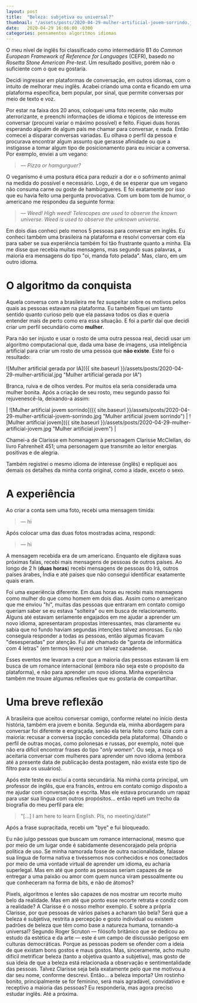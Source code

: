 ```yaml
---
layout: post
title:  "Beleza: subjetiva ou universal?"
thumbnail: "/assets/posts/2020-04-29-mulher-artificial-jovem-sorrindo.jpg"
date:   2020-04-29 16:06:00 -0300
categories: pensamentos algoritmos idiomas
---
```


O meu nível de inglês foi classificado como intermediário B1 do *Common European Framework of Reference for Languages* (CEFR), basedo no *Rosetta Stone American Pre-test*. Um resultado positivo, porém não o suficiente com o que eu gostaria.

Decidi ingressar em plataformas de conversação, em outros idiomas, com o intuito de melhorar meu inglês. Acabei criando uma conta e ficando em uma plataforma específica, bem popular, por sinal, que permite conversas por meio de texto e voz.

Por estar na faixa dos 20 anos, coloquei uma foto recente, não muito aterrorizante, e preenchi informações de idioma e tópicos de interesse em conversar (procurei variar o máximo possível) e feito. Fiquei duas horas esperando alguém de algum país me chamar para conversar, e nada. Então comecei a disparar conversas variadas. Eu olhava o perfil da pessoa e procurava encontrar algum assunto que gerasse afinidade ou que a instigasse a tomar algum tipo de posicionamento para eu iniciar a conversa. Por exemplo, enviei a um vegano:

> — *Pizza or hamgurguer?*

O veganismo é uma postura ética para reduzir a dor e o sofrimento animal na medida do possível e necessário. Logo, é de se esperar que um vegano não consuma carne ou goste de hambúrgueres. E foi exatamente por isso que eu havia feito uma pergunta provocativa. Com um bom tom de humor, o americano me respondeu da seguinte forma:

> — *Weed! High weed! Telescopes are used to observe the known universe. Weed is used to observe the unknown universe.*

Em dois dias conheci pelo menos 5 pessoas para conversar em inglês. Eu conheci também uma brasileira na plataforma e resolvi conversar com ela para saber se sua experiência também foi tão frustrante quanto a minha. Ela me disse que recebia muitas mensagens, mas segundo suas palavras, a maioria era mensagens do tipo "oi, manda foto pelada". Mas, claro, em um outro idioma.

# O algoritmo da conquista
Aquela conversa com a brasileira me fez suspeitar sobre os motivos pelos quais as pessoas estavam na plataforma. Eu também fiquei um tanto sentido quanto curioso pelo que ela passava todos os dias e queria entender mais de perto como era essa situação. E foi a partir daí que decidi criar um perfil secundário como **mulher**.

Para não ser injusto e usar o rosto de uma outra pessoa real, decidi usar um algoritmo computacional que, dada uma base de imagens, usa inteligência artificial para criar um rosto de uma pessoa que **não existe**. Este foi o resultado:

![Mulher artificial gerada por IA]({{ site.baseurl }}/assets/posts/2020-04-29-mulher-artificial.jpg "Mulher artificial gerada por IA")

Branca, ruiva e de olhos verdes. Por muitos ela seria considerada uma mulher bonita. Após a criação de seu rosto, meu segundo passo foi rejuvenescê-la, deixando-a assim:

| ![Mulher artificial jovem sorrindo]({{ site.baseurl }}/assets/posts/2020-04-29-mulher-artificial-jovem-sorrindo.jpg "Mulher artificial jovem sorrindo") | ![Mulher artificial jovem]({{ site.baseurl }}/assets/posts/2020-04-29-mulher-artificial-jovem.jpg "Mulher artificial jovem") |

Chamei-a de Clarisse em homenagem à personagem Clarisse McClellan, do livro Fahrenheit 451; uma personagem que transmite ao leitor energias positivas e de alegria.

Também registrei o mesmo idioma de interesse (inglês) e repliquei aos demais os detalhes da minha conta original, como a idade, exceto o sexo.

# A experiência
Ao criar a conta sem uma foto, recebi uma mensagem tímida:

> — hi

Após colocar uma das duas fotos mostradas acima, respondi:

> — hi

A mensagem recebida era de um americano. Enquanto ele digitava suas próximas falas, recebi mais mensagens de pessoas de outros países. Ao longo de 2 h (**duas horas**) recebi mensagens de pessoas do Irã, outros países árabes, Índia e até países que não consegui identificar exatamente quais eram.

Foi uma experiência diferente. Em duas horas eu recebi mais mensagens como mulher do que como homem em dois dias. Assim como o americano que me enviou "hi", muitas das pessoas que entraram em contato comigo queriam saber se eu estava "solteira" ou em busca de relacionamento. Alguns até estavam seriamente engajados em me ajudar a aprender um novo idioma, apresentaram propostas interessantes, mas claramente eu sabia que no fundo haviam segundas intenções talvez amorosas. Eu não conseguia responder a todas as pessoas, então algumas ficavam "desesperadas" por atenção. Fui até chamado de "garota de informática com 4 letras" (em termos leves) por um talvez canadense.

Esses eventos me levaram a crer que a maioria das pessoas estavam lá em busca de um romance internacional (embora não seja este o propósito da plataforma), e não para aprender um novo idioma. Minha experiência também me trouxe algumas reflexões que eu gostaria de compartilhar.

# Uma breve reflexão
A brasileira que aceitou conversar comigo, conforme relatei no início desta história, também era jovem e bonita. Segunda ela, minha abordagem para conversar foi diferente e engraçada, senão ela teria feito como fazia com a maioria: recusar a conversa (opção concedida pela plataforma). Olhando o perfil de outras moças, como polonesas e russas, por exemplo, notei que não era difícil encontrar frases do tipo "*only women*". Ou seja, a moça só aceitaria conversar com mulheres para aprender um novo idioma (embora até a presente data de publicação desta postagem, não exista este tipo de filtro para os usuários).

Após este teste eu excluí a conta secundária. Na minha conta principal, um professor de inglês, que era francês, entrou em contato comigo disposto a me ajudar com conversação e escrita. Mas ele estava procurando um rapaz para usar sua língua com outros propósitos... então repeti um trecho da biografia do meu perfil para ele:

> "[...] I am here to learn English. Pls, no meeting/date!"

Após a frase supracitada, recebi um "bye" e fui bloqueado.

Eu não julgo pessoas que buscam um romance internacional, mesmo que por meio de um lugar onde é sabidamente desencorajado pela própria política de uso. Se minha namorada fosse de outra nacionalidade, falasse sua língua de forma nativa e tivéssemos nos conhecidos e nos conectados por meio de uma vontade virtual de aprender um idioma, eu acharia superlegal. Mas em até que ponto as pessoas seriam capazes de se entregar a uma paixão ou amor com quem nunca viram pessoalmente ou que conheceram na forma de bits, e não de átomos?

Pixels, algoritmos e lentes são capazes de nos mostrar um recorte muito belo da realidade. Mas em até que ponto esse recorte retrata e condiz com a realidade? A Clarisse é o nosso melhor exemplo. E sobre a própria Clarisse, por que pessoas de vários países a acharam tão bela? Será que a beleza é subjetiva, restrita a percepção e gosto individual ou existem padrões de beleza que têm como base a natureza humana, tornando-a universal? Segundo Roger Scruton — filósofo britânico que se dedicou ao estudo da estética e da arte — este é um campo de discussão perigoso em culturas democráticas. Porque as pessoas podem se ofender com a ideia de que existam bons gostos e maus gostos. Mas, sinceramente, acho muito difícil metrificar beleza (tanto a objetiva quanto a subjetiva), mas gosto de sua ideia de que a beleza está relacionada a observação e sentimentalidade das pessoas. Talvez Clarisse seja bela exatamente pelo que me motivou a dar seu nome, conforme descrevi. Então... a beleza importa? Um rostinho bonito, principalmente se for feminino, será mais agradável, convidativo e receptivo a maioria das pessoas? Eu responderia, mas agora preciso estudar inglês. Até a próxima.


